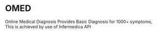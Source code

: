 # OMED
Online Medical Diagnosis Provides Basic Diagnosis for 1000+ symptoms, This is achieved by use of Infermedica API
